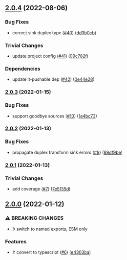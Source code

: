 ## [2.0.4](https://github.com/alanshaw/it-pipe/compare/v2.0.3...v2.0.4) (2022-08-06)


### Bug Fixes

* correct sink duplex type ([#40](https://github.com/alanshaw/it-pipe/issues/40)) ([dd3b0cb](https://github.com/alanshaw/it-pipe/commit/dd3b0cb491e62f0bdc91933bf8a1cdcbaa26b9b1))


### Trivial Changes

* update project config ([#41](https://github.com/alanshaw/it-pipe/issues/41)) ([09c782f](https://github.com/alanshaw/it-pipe/commit/09c782f51ccc745330e57a0765c88f7c85f6c3ae))


### Dependencies

* update it-pushable dep ([#42](https://github.com/alanshaw/it-pipe/issues/42)) ([0e44e28](https://github.com/alanshaw/it-pipe/commit/0e44e2827367c0c9585e1f7beb4316679d1eff40))

### [2.0.3](https://github.com/alanshaw/it-pipe/compare/v2.0.2...v2.0.3) (2022-01-15)


### Bug Fixes

* support goodbye sources ([#10](https://github.com/alanshaw/it-pipe/issues/10)) ([1e4bc73](https://github.com/alanshaw/it-pipe/commit/1e4bc73e719d913b2c5046fcef923c0208a8e80c))

### [2.0.2](https://github.com/alanshaw/it-pipe/compare/v2.0.1...v2.0.2) (2022-01-13)


### Bug Fixes

* propagate duplex transform sink errors ([#8](https://github.com/alanshaw/it-pipe/issues/8)) ([89df9be](https://github.com/alanshaw/it-pipe/commit/89df9be10965d445c49d5b9ba35a9cb61edd71bf))

### [2.0.1](https://github.com/alanshaw/it-pipe/compare/v2.0.0...v2.0.1) (2022-01-13)


### Trivial Changes

* add coverage ([#7](https://github.com/alanshaw/it-pipe/issues/7)) ([7e5155d](https://github.com/alanshaw/it-pipe/commit/7e5155d00bf9b1afcf18bac3b960ed185f386860))

## [2.0.0](https://github.com/alanshaw/it-pipe/compare/v1.1.0...v2.0.0) (2022-01-12)


### ⚠ BREAKING CHANGES

* **!:** switch to named exports, ESM only

### Features

* **!:** convert to typescript ([#6](https://github.com/alanshaw/it-pipe/issues/6)) ([e4303ba](https://github.com/alanshaw/it-pipe/commit/e4303ba4c88edc38642290de7197a062983de328))
